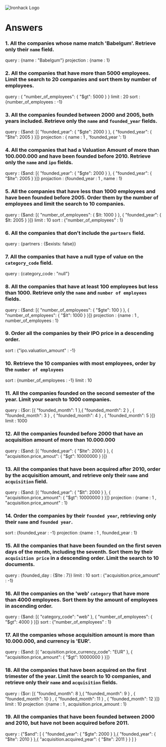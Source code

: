 ![Ironhack Logo](https://i.imgur.com/1QgrNNw.png)

# Answers

### 1. All the companies whose name match 'Babelgum'. Retrieve only their `name` field.

query : {name : "Babelgum"}
projection : {name : 1}

### 2. All the companies that have more than 5000 employees. Limit the search to 20 companies and sort them by **number of employees**.

query : { "number_of_employees": { "$gt": 5000 } }
limit : 20
sort : {number_of_employees : -1}

### 3. All the companies founded between 2000 and 2005, both years included. Retrieve only the `name` and `founded_year` fields.

query : {$and: [{ "founded_year": { "$gte": 2000 } }, { "founded_year": { "$lte": 2005 } }]}
projection : { name : 1 , 'founded_year ': 1}

### 4. All the companies that had a Valuation Amount of more than 100.000.000 and have been founded before 2010. Retrieve only the `name` and `ipo` fields.

query : {$and: [{ "founded_year": { "$gte": 2000 } }, { "founded_year": { "$lte": 2005 } }]}
projaction : {founded_year : 1 , name : 1}

### 5. All the companies that have less than 1000 employees and have been founded before 2005. Order them by the number of employees and limit the search to 10 companies.

query : {$and: [{ "number_of_employees": { $lt: 1000 } }, { "founded_year": { $lt: 2005 } }]}
limit : 10
sort : {"number_of_employees" : 1}

### 6. All the companies that don't include the `partners` field.

query : {partners : {$exists: false}}

### 7. All the companies that have a null type of value on the `category_code` field.

query : {category_code : "null"}

### 8. All the companies that have at least 100 employees but less than 1000. Retrieve only the `name` and `number of employees` fields.

query : {$and: [{ "number_of_employees": { "$gte": 100 } }, { "number_of_employees": { "$lt": 1000 } }]}
projection : {name : 1 , number_of_employees : 1}

### 9. Order all the companies by their IPO price in a descending order.

sort : {"ipo.valuation_amount" : -1}

### 10. Retrieve the 10 companies with most employees, order by the `number of employees`

sort : {number_of_employees : -1}
limit : 10

### 11. All the companies founded on the second semester of the year. Limit your search to 1000 companies.

query : {$or: [{ "founded_month": 1 },{ "founded_month": 2 } , { "founded_month": 3 } , { "founded_month": 4 } , { "founded_month": 5 }]}
limit : 1000

### 12. All the companies founded before 2000 that have an acquisition amount of more than 10.000.000

query : {$and: [{ "founded_year": { "$lte": 2000 } }, { "acquisition.price_amout": { "$gt": 10000000 } }]}

### 13. All the companies that have been acquired after 2010, order by the acquisition amount, and retrieve only their `name` and `acquisition` field.

query : {$and: [{ "founded_year": { "$lt": 2000 } }, { "acquisition.price_amount": { "$gt": 10000000 } }]}
projection : {name : 1 , "acquisition.price_amount" : 1}

### 14. Order the companies by their `founded year`, retrieving only their `name` and `founded year`.

sort : {founded_year : -1}
projection :{name : 1 , founded_year : 1}

### 15. All the companies that have been founded on the first seven days of the month, including the seventh. Sort them by their `acquisition price` in a descending order. Limit the search to 10 documents.

query : {founded_day : {$lte : 7}}
limit : 10
sort : {"acquisition.price_amount" : -1}

### 16. All the companies on the 'web' `category` that have more than 4000 employees. Sort them by the amount of employees in ascending order.

query : {$and: [{ "category_code": "web"  }, { "number_of_employees": { "$gt": 4000 } }]}
sort : {"number_of_employees" : 1}

### 17. All the companies whose acquisition amount is more than 10.000.000, and currency is 'EUR'.

query : {$and: [{ "acquisition.price_currency_code": "EUR"  },  { "acquisition.price_amount": { "$gt": 10000000 } }]}

### 18. All the companies that have been acquired on the first trimester of the year. Limit the search to 10 companies, and retrieve only their `name` and `acquisition` fields.

query : {$or: [{ "founded_month": 8 },{ "founded_month": 9 } , { "founded_month": 10 } , { "founded_month": 11 } , { "founded_month": 12 }]}
limit : 10
projection :{name : 1 , acquisition.price_amount : 1}

### 19. All the companies that have been founded between 2000 and 2010, but have not been acquired before 2011.
query : {"$and": [ { "founded_year": { "$gte": 2000 } },{ "founded_year": { "$lte": 2010 } },{ "acquisition.acquired_year": { "$lte": 2011 } }
 ]
}